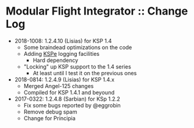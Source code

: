 # Modular Flight Integrator :: Change Log

* 2018-1008: 1.2.4.10 (Lisias) for KSP 1.4
	+ Some braindead optimizations on the code
	+ Adding [KSPe](https://github.com/net-lisias-ksp/KSPAPIExtensions) logging facilities
		- Hard dependency
	+ "Locking" up KSP support to the 1.4 series
		- At least until I test it on the previous ones
* 2018-0814: 1.2.4.9 (Lisias) for KSP 1.4.x
	+ Merged Angel-125 changes
	+ Compiled for KSP 1.4.1 and beyound
* 2017-0322: 1.2.4.8 (Sarbian) for KSp 1.2.2
	+ Fix some bugs reported by @eggrobin
	+ Remove debug spam
	+ Change for Principia 
